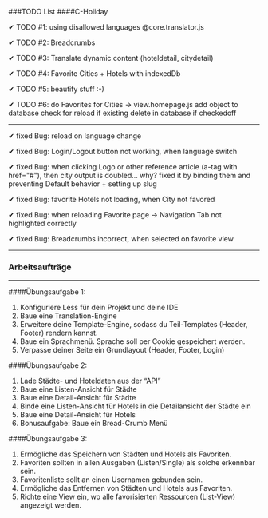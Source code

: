 ###TODO List 
####C-Holiday

✔ TODO #1: using disallowed languages @core.translator.js

✔ TODO #2: Breadcrumbs  

✔ TODO #3: Translate dynamic content (hoteldetail, citydetail)

✔ TODO #4: Favorite Cities + Hotels with indexedDb

✔ TODO #5: beautify stuff :-)

✔ TODO #6: do Favorites for Cities -> view.homepage.js
        add object to database
        check for reload if existing
        delete in database if checkedoff
_____
✔ fixed Bug: reload on language change

✔ fixed Bug: Login/Logout button not working, when language switch

✔ fixed Bug: when clicking Logo or other reference article (a-tag with href="#"), then city output is doubled... why?
fixed it by binding them and preventing Default behavior + setting up slug

✔ fixed Bug: favorite Hotels not loading, when City not favored 

✔ fixed Bug: when reloading Favorite page -> Navigation Tab not highlighted correctly

✔ fixed Bug: Breadcrumbs incorrect, when selected on favorite view
_____
### Arbeitsaufträge
_____

####Übungsaufgabe 1:
1. Konfiguriere Less für dein Projekt und deine IDE
2. Baue eine Translation-Engine
3. Erweitere deine Template-Engine, sodass du Teil-Templates
(Header, Footer) rendern kannst.
4. Baue ein Sprachmenü. Sprache soll per Cookie gespeichert werden.
5. Verpasse deiner Seite ein Grundlayout (Header, Footer, Login)

####Übungsaufgabe 2:
1. Lade Städte- und Hoteldaten aus der “API”
2. Baue eine Listen-Ansicht für Städte
3. Baue eine Detail-Ansicht für Städte
4. Binde eine Listen-Ansicht für Hotels in die Detailansicht der
Städte ein
5. Baue eine Detail-Ansicht für Hotels
6. Bonusaufgabe: Baue ein Bread-Crumb Menü

####Übungsaufgabe 3:
1. Ermögliche das Speichern von Städten und Hotels als Favoriten.
2. Favoriten sollten in allen Ausgaben (Listen/Single) als solche
erkennbar sein.
3. Favoritenliste sollt an einen Usernamen gebunden sein.
4. Ermögliche das Entfernen von Städten und Hotels aus Favoriten.
5. Richte eine View ein, wo alle favorisierten Ressourcen (List-View)
angezeigt werden.